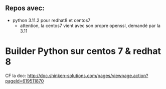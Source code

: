 ## Repos avec:
 * python 3.11.2 pour redhat8 et centos7
    * attention, la centos7 vient avec son propre openssl, demandé par la 3.11

# Builder Python sur centos 7 & redhat 8

CF la doc: http://doc.shinken-solutions.com/pages/viewpage.action?pageId=619511870

